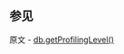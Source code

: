 ## 参见

原文 - [db.getProfilingLevel()]( https://docs.mongodb.com/manual/reference/method/db.getProfilingLevel/ )

